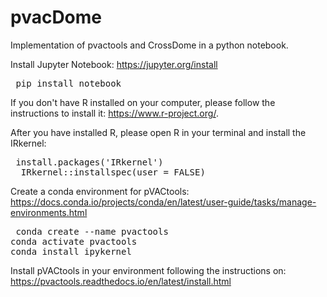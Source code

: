# pvacDome
Implementation of pvactools and CrossDome in a python notebook.

Install Jupyter Notebook: https://jupyter.org/install
<pre> pip install notebook </pre>

If you don't have R installed on your computer, please follow the instructions to install it: https://www.r-project.org/.

After you have installed R, please open R in your terminal and install the IRkernel:

<pre> install.packages('IRkernel')
  IRkernel::installspec(user = FALSE) </pre>

Create a conda environment for pVACtools: https://docs.conda.io/projects/conda/en/latest/user-guide/tasks/manage-environments.html


<pre> conda create --name pvactools
conda activate pvactools
conda install ipykernel  </pre>

Install pVACtools in your environment following the instructions on: https://pvactools.readthedocs.io/en/latest/install.html




